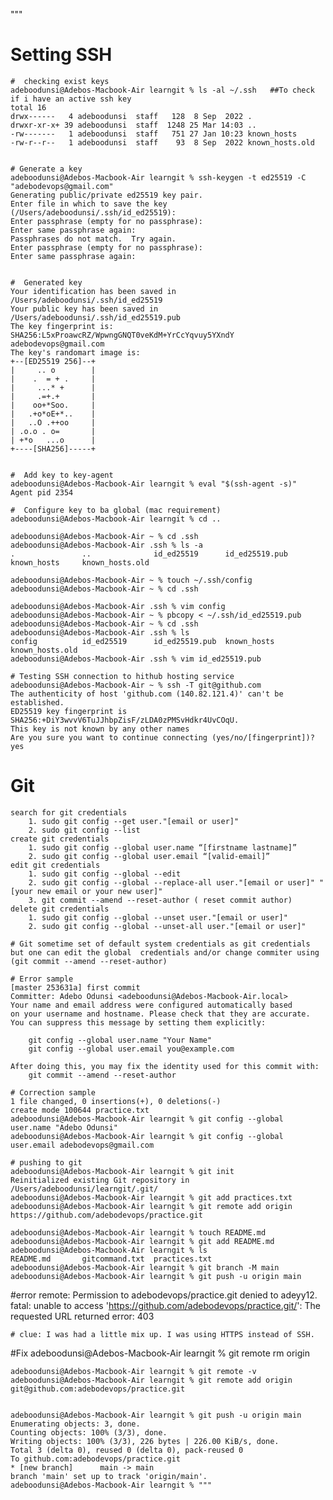 """
# Setting SSH


    #  checking exist keys
    adeboodunsi@Adebos-Macbook-Air learngit % ls -al ~/.ssh   ##To check if i have an active ssh key
    total 16
    drwx------   4 adeboodunsi  staff   128  8 Sep  2022 .
    drwxr-xr-x+ 39 adeboodunsi  staff  1248 25 Mar 14:03 ..
    -rw-------   1 adeboodunsi  staff   751 27 Jan 10:23 known_hosts
    -rw-r--r--   1 adeboodunsi  staff    93  8 Sep  2022 known_hosts.old

    
    # Generate a key
    adeboodunsi@Adebos-Macbook-Air learngit % ssh-keygen -t ed25519 -C "adebodevops@gmail.com"
    Generating public/private ed25519 key pair.
    Enter file in which to save the key (/Users/adeboodunsi/.ssh/id_ed25519): 
    Enter passphrase (empty for no passphrase): 
    Enter same passphrase again: 
    Passphrases do not match.  Try again.
    Enter passphrase (empty for no passphrase): 
    Enter same passphrase again: 


    #  Generated key
    Your identification has been saved in /Users/adeboodunsi/.ssh/id_ed25519
    Your public key has been saved in /Users/adeboodunsi/.ssh/id_ed25519.pub
    The key fingerprint is:
    SHA256:L5xProawcRZ/WpwngGNQT0veKdM+YrCcYqvuy5YXndY adebodevops@gmail.com
    The key's randomart image is:
    +--[ED25519 256]--+
    |     .. o        |
    |    .  = + .     |
    |     ...* +      |
    |     .=+.+       |
    |    oo+*Soo.     |
    |   .+o*oE+*..    |
    |   ..O .++oo     |
    | .o.o . o=       |
    | +*o   ...o      |
    +----[SHA256]-----+


    #  Add key to key-agent
    adeboodunsi@Adebos-Macbook-Air learngit % eval "$(ssh-agent -s)"
    Agent pid 2354

    #  Configure key to ba global (mac requirement)
    adeboodunsi@Adebos-Macbook-Air learngit % cd ..
    
    adeboodunsi@Adebos-Macbook-Air ~ % cd .ssh       
    adeboodunsi@Adebos-Macbook-Air .ssh % ls -a
    .               ..              id_ed25519      id_ed25519.pub  known_hosts     known_hosts.old

    adeboodunsi@Adebos-Macbook-Air ~ % touch ~/.ssh/config
    adeboodunsi@Adebos-Macbook-Air ~ % cd .ssh

    adeboodunsi@Adebos-Macbook-Air .ssh % vim config
    adeboodunsi@Adebos-Macbook-Air ~ % pbcopy < ~/.ssh/id_ed25519.pub
    adeboodunsi@Adebos-Macbook-Air ~ % cd .ssh
    adeboodunsi@Adebos-Macbook-Air .ssh % ls
    config          id_ed25519      id_ed25519.pub  known_hosts     known_hosts.old
    adeboodunsi@Adebos-Macbook-Air .ssh % vim id_ed25519.pub

    # Testing SSH connection to hithub hosting service
    adeboodunsi@Adebos-Macbook-Air ~ % ssh -T git@github.com
    The authenticity of host 'github.com (140.82.121.4)' can't be established.
    ED25519 key fingerprint is SHA256:+DiY3wvvV6TuJJhbpZisF/zLDA0zPMSvHdkr4UvCOqU.
    This key is not known by any other names
    Are you sure you want to continue connecting (yes/no/[fingerprint])? yes


# Git

    search for git credentials
        1. sudo git config --get user."[email or user]" 
        2. sudo git config --list
    create git credentials
        1. sudo git config --global user.name “[firstname lastname]”
        2. sudo git config --global user.email “[valid-email]”
    edit git credentials
        1. sudo git config --global --edit
        2. sudo git config --global --replace-all user."[email or user]" "[your new email or your new user]"
        3. git commit --amend --reset-author ( reset commit author)
    delete git credentials
        1. sudo git config --global --unset user."[email or user]"
        2. sudo git config --global --unset-all user."[email or user]"

    # Git sometime set of default system credentials as git credentials but one can edit the global  credentials and/or change commiter using (git commit --amend --reset-author)

    # Error sample
    [master 253631a] first commit
    Committer: Adebo Odunsi <adeboodunsi@Adebos-Macbook-Air.local>
    Your name and email address were configured automatically based
    on your username and hostname. Please check that they are accurate.
    You can suppress this message by setting them explicitly:

        git config --global user.name "Your Name"
        git config --global user.email you@example.com

    After doing this, you may fix the identity used for this commit with:
        git commit --amend --reset-author

    # Correction sample
    1 file changed, 0 insertions(+), 0 deletions(-)
    create mode 100644 practice.txt
    adeboodunsi@Adebos-Macbook-Air learngit % git config --global user.name "Adebo Odunsi"
    adeboodunsi@Adebos-Macbook-Air learngit % git config --global user.email adebodevops@gmail.com

    # pushing to git
    adeboodunsi@Adebos-Macbook-Air learngit % git init
    Reinitialized existing Git repository in /Users/adeboodunsi/learngit/.git/
    adeboodunsi@Adebos-Macbook-Air learngit % git add practices.txt
    adeboodunsi@Adebos-Macbook-Air learngit % git remote add origin https://github.com/adebodevops/practice.git

    adeboodunsi@Adebos-Macbook-Air learngit % touch README.md
    adeboodunsi@Adebos-Macbook-Air learngit % git add README.md
    adeboodunsi@Adebos-Macbook-Air learngit % ls
    README.md       gitcommand.txt  practices.txt
    adeboodunsi@Adebos-Macbook-Air learngit % git branch -M main
    adeboodunsi@Adebos-Macbook-Air learngit % git push -u origin main

#error
    remote: Permission to adebodevops/practice.git denied to adeyy12.
    fatal: unable to access 'https://github.com/adebodevops/practice.git/': The requested URL returned error: 403

    # clue: I was had a little mix up. I was using HTTPS instead of SSH.
#Fix
    adeboodunsi@Adebos-Macbook-Air learngit % git remote rm origin

    adeboodunsi@Adebos-Macbook-Air learngit % git remote -v
    adeboodunsi@Adebos-Macbook-Air learngit % git remote add origin git@github.com:adebodevops/practice.git  


    adeboodunsi@Adebos-Macbook-Air learngit % git push -u origin main
    Enumerating objects: 3, done.
    Counting objects: 100% (3/3), done.
    Writing objects: 100% (3/3), 226 bytes | 226.00 KiB/s, done.
    Total 3 (delta 0), reused 0 (delta 0), pack-reused 0
    To github.com:adebodevops/practice.git
    * [new branch]      main -> main
    branch 'main' set up to track 'origin/main'.
    adeboodunsi@Adebos-Macbook-Air learngit % """